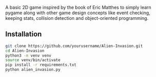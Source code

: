 A basic 2D game inspired by the book of Eric Matthes to simply learn pygame along with other game design concepts like event checking, keeping stats, collision detection and object-oriented programming.

## Installation
```bash
git clone https://github.com/yourusername/Alien-Invasion.git
cd Alien-Invasion
python3 -m venv venv
source venv/bin/activate
pip install -r requirements.txt
python alien_invasion.py